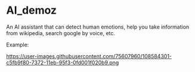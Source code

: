 # AI_demoz
An AI assistant that can detect human emotions, help you take information from wikipedia, search google by voice, etc.

Example:

https://user-images.githubusercontent.com/75607960/108584301-c5fb9f80-7372-11eb-95f3-0fd001f020b9.png
